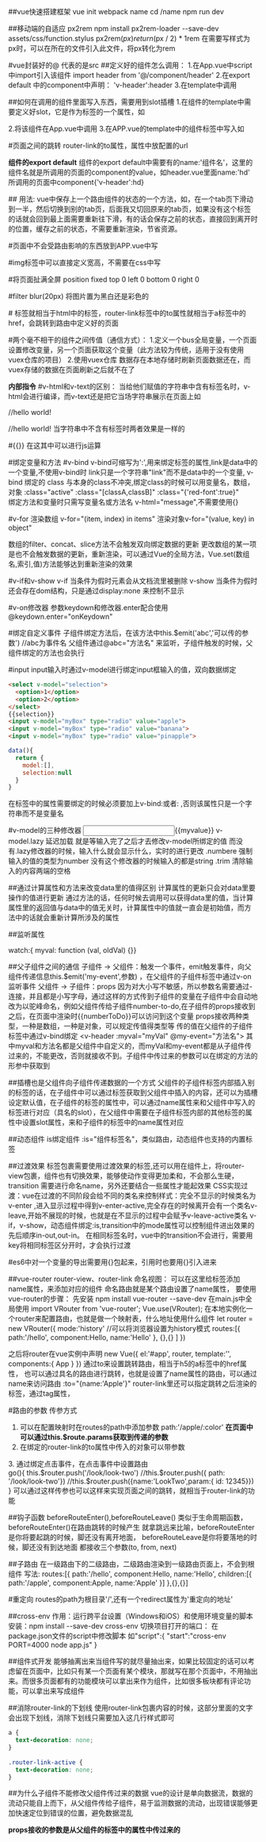 ##vue快速搭建框架
vue init webpack name
cd /name
npm run dev


##移动端的自适应 px2rem
npm install px2rem-loader --save-dev
assets/css/function.stylus
 px2rem($px)
        return ($px / 2) * 1rem
在需要写样式为px时，可以在所在的文件引入此文件，将px转化为rem

#vue封装好的@ 代表的是src
##定义好的组件怎么调用：
1.在App.vue中script中import引入该组件
import header from '@/component/header'
2.在export default 中的component中声明：
'v-header':header
3.在template中调用
<template><v-header></v-header></template>

##如何在调用的组件里面写入东西，需要用到slot插槽
1.在组件的template中需要定义好slot，它是作为标签的一个属性，如<div slot="left-icon"></div>
2.将该组件在App.vue中调用
3.在APP.vue的template中的组件标签中写入如
<v-header><div slot="left-icon"></div></v-header>

#页面之间的跳转
router-link的to属性，属性中放配置的url
<router-link to=""></router-link>

**组件的export default**
组件的export default中需要有的name:'组件名'，这里的组件名就是所调用的页面的component的value，如header.vue里面name:'hd'
所调用的页面中component{'v-header':hd} 

##<keep-alive></keep-alive>
用法: <keep-alive><router-view></router-view></keep-alive>
vue中保存上一个路由组件的状态的一个方法，如，在一个tab页下滑动到一半，然后切换到别的tab页，后面我又切回原来的tab页，如果没有这个标签的话就会回到最上面需要重新往下滑，有的话会保存之前的状态，直接回到离开时的位置，缓存之前的状态，不需要重新渲染，节省资源。

#页面中不会受路由影响的东西放到APP.vue中写

#img标签中可以直接定义宽高，不需要在css中写

#将页面扯满全屏
position fixed
top 0
left 0
bottom 0
right 0

#filter blur(20px)  将图片置为黑白还是彩色的

#<router-link>
标签就相当于html中的<a>标签，router-link标签中的to属性就相当于a标签中的href，会跳转到路由中定义好的页面

#两个毫不相干的组件之间传值（通信方式）：
1.定义一个bus全局变量，一个页面设置修改变量，另一个页面获取这个变量（此方法较为传统，适用于没有使用vuex仓库的项目）
2.使用vuex仓库
数据存在本地存储时刷新页面数据还在，而vuex存储的数据在页面刷新之后就不在了

**内部指令**
#v-html和v-text的区别：
当给他们赋值的字符串中含有标签名时，v-html会进行编译，而v-text还是把它当场字符串展示在页面上如
<p v-html='<span>hello world!</span>'></p>      //hello world!
<p v-text='<span>hello world!</span>'></p>      //<span>hello world!</span>
当字符串中不含有标签时两者效果是一样的

#{{}}
在这其中可以进行js运算

#绑定变量和方法
#v-bind
v-bind可缩写为':',用来绑定标签的属性<a v-bind:href="link"></a>,link是data中的一个变量,不使用v-bind时<a href="link"></a> link只是一个字符串"link"而不是data中的一个变量,
v-bind 绑定的 class 与本身的class不冲突,绑定class的时候可以用变量名，数组，对象
:class="active"   :class="[classA,classB]"  :class="{'red-font':true}"   
绑定方法和变量时只需写变量名或方法名  v-html="message",不需要使用{}

#v-for
渲染数组 v-for="(item, index) in items"
渲染对象v-for="(value, key) in object"

数组的filter、concat、slice方法不会触发双向绑定数据的更新
更改数组的某一项是也不会触发数据的更新，重新渲染，可以通过Vue的全局方法，Vue.set(数组名,索引,值)方法能够达到重新渲染的效果

#v-if和v-show
v-if 当条件为假时元素会从文档流里被删除
v-show 当条件为假时还会存在dom结构，只是通过display:none 来控制不显示

#v-on修改器
参数keydown和修改器.enter配合使用
@keydown.enter="onKeydown"

#绑定自定义事件
子组件绑定方法后，在该方法中this.$emit('abc','可以传的参数')   //abc为事件名
父组件通过@abc="方法名"  来监听，子组件触发的时候，父组件绑定的方法也会执行

#input
input输入时通过v-model进行绑定input框输入的值，双向数据绑定

```html
<select v-model="selection">
  <option>1</option>
  <option>2</option>
</select>
{{selection}}
<input v-model="myBox" type="radio" value="apple">
<input v-model="myBox" type="radio" value="banana"> 
<input v-model="myBox" type="radio" value="pinapple">
```
```js
data(){
  return {
    model:[],
    selection:null
  }
} 
```

在标签中的属性需要绑定的时候必须要加上v-bind:或者:   ,否则该属性只是一个字符串而不是变量名

#v-model的三种修改器
<input v-model="myvalue">{{myvalue}}
v-model.lazy 延迟加载 就是等输入完了之后才去修改v-model所绑定的值
而没有.lazy修改器的时候，输入什么就会显示什么，实时的进行更改
.numbere 强制输入的值的类型为number 没有这个修改器的时候输入的都是string
.trim  清除输入的内容两端的空格

##通过计算属性和方法来改变data里的值得区别
计算属性的更新只会对data里要操作的值进行更新
通过方法的话，任何时候去调用可以获得data里的值，当计算属性里的返回值与data中的值无关时，计算属性中的值就一直会是初始值，而方法中的话就会重新计算所涉及的属性

##监听属性

watch:{
  myval: function (val, oldVal) {}}

##父子组件之间的通信
子组件 -> 父组件：触发一个事件，emit触发事件，向父组件传递信息this.$emit('my-event',参数) ，在父组件的子组件标签中通过v-on监听事件
父组件 -> 子组件：props
因为对大小写不敏感，所以参数名需要通过-连接，并且都是小写字母，通过这样的方式传到子组件的变量在子组件中会自动地改为以驼峰命名，例如父组件传给子组件number-to-do,在子组件的props接收到之后，在页面中渲染时{{numberToDo}}可以访问到这个变量
props接收两种类型，一种是数组，一种是对象，可以规定传值得类型等
传的值在父组件的子组件标签中通过v-bind绑定
 <v-header :myval="myVal" @my-event="方法名"></v-header>
 其中myval和方法名都是父组件中自定义的，而myVal和my-event都是从子组件传过来的，不能更改，否则就接收不到。子组件中传过来的参数可以在绑定的方法的形参中获取到

##插槽<slot></slot>也是父组件向子组件传递数据的一个方式
父组件的子组件标签内部插入别的标签的话，在子组件中可以通过<slot></slot>标签获取到父组件中插入的内容，还可以为插槽设定默认值，在子组件的<slot>标签的属性中，可以通过name属性来和父组件中写入的标签进行对应（具名的slot），在父组件中需要在子组件标签内部的其他标签的属性中设置slot属性，来和子组件的<slot>标签中的name属性对应

##动态组件
is绑定组件 :is="组件标签名"，类似路由，动态组件也支持<keep-alive>的内置标签

##过渡效果
<transition></transition>标签包裹需要使用过渡效果的标签,还可以用在组件上，将router-view包裹，组件也有切换效果，能够使动作变得更加柔和，不会那么生硬，transition 需要进行命名name，另外还要结合一些属性才能起效果
CSS实现过渡：vue在过渡的不同阶段会给不同的类名来控制样式：完全不显示的时候类名为v-enter
,进入显示过程中得到v-enter-active,完全存在的时候离开会有一个类名v-leave,开始不展现的时候，也就是在不显示的过程中会赋予v-leave-active类名
v-if，v-show，动态组件绑定:is,transition中的mode属性可以控制组件进出效果的先后顺序in-out,out-in。
在相同标签名时，vue中的transition不会进行，需要用key将相同标签区分开时，才会执行过渡

#es6中对一个变量的导出需要用{}包起来，引用时也要用{}引入进来

##vue-router
router-view、router-link
命名视图：
<router-view name="header"></router-view>可以在这里给标签添加name属性，来添加对应的组件
命名路由就是某个路由设置了name属性，
要使用vue-router的步骤：
先安装 npm install vue-router --save-dev
在main.js中全局使用
import VRouter from 'vue-router';
Vue.use(VRouter);
在本地实例化一个router来配置路由，也就是做一个映射表，什么地址使用什么组件
let router = new VRouter({
  mode:'history' //可以将浏览器设置为history模式
  routes:[{
    path:'/hello',
    component:Hello,
    name:'Hello'
  },
  {},{}
  ]
})

之后将router在vue实例中声明
new Vue({
  el:'#app',
  router,
  template:'<App>',
  components:{
    App
  }
})
<router-link :to="{path:'apple'}"></router-link>
通过to来设置跳转路由，相当于h5的a标签中的href属性，
也可以通过具名的路由进行跳转，也就是设置了name属性的路由，可以通过name来访问路由
:to="{name:'Apple'}"
router-link里还可以指定跳转之后渲染的标签，通过tag属性，<router-link :to="{name:'Apple'}" tag="li"></router-link>

#路由的参数
传参方式
1. 可以在配置映射时在routes的path中添加参数
path:'/apple/:color'
**在页面中可以通过this.$route.params获取到传递的参数**
2. 在绑定的router-link的to属性中传入的对象可以带参数
<router-link :to="{name:'/hello', params:{id:123}}">
3. 通过绑定点击事件，在点击事件中设置路由
<div @click="go"></div>
go(){
  this.$router.push('/look/look-two')
  //this.$router.push({ path: '/look/look-two'})
  //this.$router.push({name:'LookTwo',param:{ id: 12345}})
}
可以通过这样传参也可以这样来实现页面之间的跳转，就相当于router-link的功能


##钩子函数
beforeRouteEnter(),beforeRouteLeave() 类似于生命周期函数，
beforeRouteEnter()在路由跳转的时候产生
就拿跳远来比喻，beforeRouteEnter是你将要起跳的时候，脚还没有离开地面，
beforeRouteLeave是你将要落地的时候，脚还没有到达地面
都接收三个参数(to, from, next)

##子路由
在一级路由下的二级路由，二级路由渲染到一级路由页面上，不会到根组件
写法:
routes:[{
    path:'/hello',
    component:Hello,
    name:'Hello',
    children:[{
        path:'/apple',
        component:Apple,
        name:'Apple'
      }]
    },{},{}]

#重定向
routes的path为根目录'/',还有一个redirect属性为'重定向的地址'

##cross-env
作用：运行跨平台设置（Windows和iOS）和使用环境变量的脚本
安装：npm install --save-dev cross-env
切换项目打开的端口：
在package.json文件的script中修改脚本
如"script":{
      "start":"cross-env PORT=4000 node app.js"
  }


##组件式开发
能够抽离出来当组件写的就尽量抽出来，如果比较固定的话可以考虑留在页面中，比如只有某一个页面有某个模块，那就写在那个页面中，不用抽出来。而很多页面都有的功能模块可以拿出来作为组件，比如很多板块都有评论功能，可以拿出来写成组件

##消除router-link的下划线
使用router-link包裹内容的时候，这部分里面的文字会出现下划线，消除下划线只需要加入这几行样式即可
```css
a {
  text-decoration: none;
}
 
.router-link-active {
  text-decoration: none;
}
```

##为什么子组件不能修改父组件传过来的数据
vue的设计是单向数据流，数据的流动只能自上而下，从父组件传给子组件，易于监测数据的流动，出现错误能够更加快速定位到错误的位置，避免数据混乱

**props接收的参数是从父组件的标签中的属性中传过来的**
 